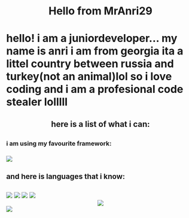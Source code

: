 <!DOCTYPE html>  
<h1 align=center>Hello from MrAnri29<h1/>
hello! i am a juniordeveloper... my name is anri i am from georgia ita a littel country between russia and turkey(not an animal)lol so i love coding and i am a profesional code stealer lolllll
<h2 align=center>here is a list of what i can:<h2/>
<h3>i am using my favourite framework:<h3>
<img src="https://img.shields.io/badge/Node.js-339933?style=for-the-badge&logo=nodedotjs&logoColor=white" />
<h3>
<div id = "center1">
<h3>and here is languages that i know:<h3>
<style>  
#center {  
text-align: center;  
}  
</style>  
<img src="https://img.shields.io/badge/C%23-239120?style=for-the-badge&logo=c-sharp&logoColor=white"/>
<img src="https://img.shields.io/badge/CSS3-1572B6?style=for-the-badge&logo=css3&logoColor=white"/>
<img src="https://img.shields.io/badge/HTML5-E34F26?style=for-the-badge&logo=html5&logoColor=white"/>
<img src="https://img.shields.io/badge/JavaScript-323330?style=for-the-badge&logo=javascript&logoColor=F7DF"/>

 <div> 
<div id="center">
<img src="https://github-readme-stats.vercel.app/api/top-langs/?username=MrAnri29", align=center/>
</div> 
  <div> 
<img src="https://activity-graph.herokuapp.com/graph?username=MrAnri29&theme=minimal"/>
<div> 
 

